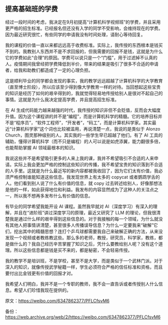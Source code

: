 ## 提高基础班的学费

经过一段时间的考虑，我决定在9月初提高“计算机科学视频班”的学费，并且采用更严格的招生标准。已经报名但还没有入学的同学不受影响，会维持现在的学费。因为最近研究很忙，有些同学的申请我没有时间处理，请耐心等待回复。

我的课程的价值一直以来都远远高于收费标准。实际上，我传授的东西根本是钱买不到的。我教别人东西并不是不求回报的，但我需要的回报不是钱，这就是为什么它的学费如此“合理”的原因。学费可以说只是一个“门槛”，用于过滤掉不认真的人。疫情期间我曾经把学费降低到半价，带来的结果是吸引了很多不合适的申请者，给我和助教们都造成了一定的心理负担。

这是顺利毕业的同学都会发现的事实，我的教学远远超越了计算机科学的大学教育（直至博士阶段），所以应该至少得到像大学教育一样的对待。当回想起这些宝贵的知识是经历了如何的艰辛得到的，我就觉得轻易地传授给别人是很对不起自己的事情。这就是为什么我决定提高学费，并且提高招生标准。

在 AI 生成代码能力越来越强的时代，我传授的知识非但不会贬值，反而会大幅度升值。因为这个课程讲的并不是“编程”，而是计算机科学的精髓。它的培养目标并不是“程序员”，“软件工程师”，“开发者”，“码工”，而是计算机科学家。其实最近“计算机科学家”这个词也比较被滥用，再说清楚一点，我说的是类似于 Alonzo Church，图灵那种级别的人。其实我的一些学生早已超越了他们。有了 AI 工具的辅助，懂得计算机科学（而不只是编程）的人可以说是如虎添翼，能力翻很多倍，也能帮助掌握 AI 领域最根本的知识。

我说这些并不是希望吸引更多的人来上我的课，我并不希望吸引不合适的人来申请。实际上我会更加严格的控制这些知识的传播，我不希望宝贵的知识落到不合适的人手里。这就是为什么最近写的新内容都被我收回了，因为它们太有价值，我必须严格控制谁能知道这些信息。我发现世界上有太多的 copycat 或者鹦鹉学舌的人。他们看到别人说了什么有价值的信息，就 copy 过去转述给别人，好像那想法是他的一样，如此获得地位和利益。我发布的内容显然成为了这种人的关注点之一，所以我不想再多发布什么有价值的信息。

有毕业的同学希望我能开设 AI 课程。虽然我早就对 AI（深度学习）有深入的理解，并且在“进阶班”讲过深度学习的原理，最近又研究了 LLM 的理论，但我很清楚我是通过什么样的艰辛得到这些信息的。对于我接触的每一个领域，为什么就没有其他人把事情讲清楚，甚至很多人传播误导信息？为什么一定要我来“破解”它们，挖出其中的精髓思想？连打个乒乓球都需要我自己来破解正确的方法，从来没发现一个视频或者教练教这些。那么多的老师，教授，研究员，科学家，教练，都是做什么的？我自己经历辛苦掌握了知识之后，凭什么要教给别人呢？没有这个道理。所以这些信息都是钱是买不来的，都是秘密，不会轻易传授。

我的教学不是培训班，不是学校，甚至不是大学，而是类似于一个武林门派。对于深入的知识，就像传授武学秘籍一样，学生必须符合严格的信任标准和资格，而且要付出比金钱更有价值的回报才对。

我希望人们明白，我并不是一个专职的教师，我不会一直告诉或者传授别人什么信息。希望人们珍惜我现在提供的。

原文：<https://weibo.com/6347862377/PFLCfsvM6>

备份：<https://web.archive.org/web/2/https://weibo.com/6347862377/PFLCfsvM6>